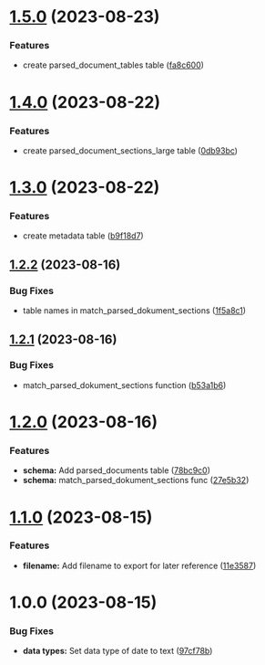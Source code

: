 # [1.5.0](https://github.com/technologiestiftung/ki-anfragen-supabase/compare/v1.4.0...v1.5.0) (2023-08-23)


### Features

* create parsed_document_tables table ([fa8c600](https://github.com/technologiestiftung/ki-anfragen-supabase/commit/fa8c600653543f300a192c8de6d74532818fcc59))

# [1.4.0](https://github.com/technologiestiftung/ki-anfragen-supabase/compare/v1.3.0...v1.4.0) (2023-08-22)


### Features

* create parsed_document_sections_large table ([0db93bc](https://github.com/technologiestiftung/ki-anfragen-supabase/commit/0db93bcb65ac447bcaa15e729d514774acdacbcf))

# [1.3.0](https://github.com/technologiestiftung/ki-anfragen-supabase/compare/v1.2.2...v1.3.0) (2023-08-22)


### Features

* create metadata table ([b9f18d7](https://github.com/technologiestiftung/ki-anfragen-supabase/commit/b9f18d71f6306826e053d6020564741f4e67f94c))

## [1.2.2](https://github.com/technologiestiftung/ki-anfragen-supabase/compare/v1.2.1...v1.2.2) (2023-08-16)


### Bug Fixes

* table names in match_parsed_dokument_sections ([1f5a8c1](https://github.com/technologiestiftung/ki-anfragen-supabase/commit/1f5a8c188f89392bf4f22b4cc409fc6bdad397f1))

## [1.2.1](https://github.com/technologiestiftung/ki-anfragen-supabase/compare/v1.2.0...v1.2.1) (2023-08-16)


### Bug Fixes

* match_parsed_dokument_sections function ([b53a1b6](https://github.com/technologiestiftung/ki-anfragen-supabase/commit/b53a1b6239b9a812f89e065ee858c5471531524c))

# [1.2.0](https://github.com/technologiestiftung/ki-anfragen-supabase/compare/v1.1.0...v1.2.0) (2023-08-16)


### Features

* **schema:** Add parsed_documents table ([78bc9c0](https://github.com/technologiestiftung/ki-anfragen-supabase/commit/78bc9c0d5320e44a1da0cfff894b8d30ae95b3b6))
* **schema:** match_parsed_dokument_sections func ([27e5b32](https://github.com/technologiestiftung/ki-anfragen-supabase/commit/27e5b32b16dc8664de37a3a9fee2329ee3c0fb40))

# [1.1.0](https://github.com/technologiestiftung/ki-anfragen-supabase/compare/v1.0.0...v1.1.0) (2023-08-15)


### Features

* **filename:** Add filename to export for later reference ([11e3587](https://github.com/technologiestiftung/ki-anfragen-supabase/commit/11e358772039d936d249867c17cb7760d5ee019d))

# 1.0.0 (2023-08-15)


### Bug Fixes

* **data types:** Set data type of date to text ([97cf78b](https://github.com/technologiestiftung/ki-anfragen-supabase/commit/97cf78b26292f5aa7a4e42b57e3db37e972602da))
